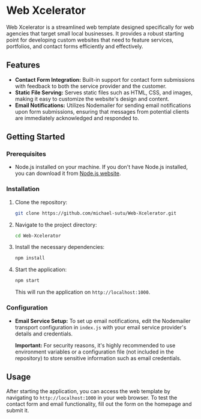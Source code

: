 # Web Xcelerator

Web Xcelerator is a streamlined web template designed specifically for web agencies that target small local businesses. It provides a robust starting point for developing custom websites that need to feature services, portfolios, and contact forms efficiently and effectively.

## Features

- **Contact Form Integration:** Built-in support for contact form submissions with feedback to both the service provider and the customer.
- **Static File Serving:** Serves static files such as HTML, CSS, and images, making it easy to customize the website's design and content.
- **Email Notifications:** Utilizes Nodemailer for sending email notifications upon form submissions, ensuring that messages from potential clients are immediately acknowledged and responded to.

## Getting Started

### Prerequisites

- Node.js installed on your machine. If you don't have Node.js installed, you can download it from [Node.js website](https://nodejs.org/).

### Installation

1. Clone the repository:
    ```bash
    git clone https://github.com/michael-sutu/Web-Xcelerator.git
    ```
2. Navigate to the project directory:
    ```bash
    cd Web-Xcelerator
    ```
3. Install the necessary dependencies:
    ```bash
    npm install
    ```
4. Start the application:
    ```bash
    npm start
    ```
    This will run the application on `http://localhost:1000`.

### Configuration

- **Email Service Setup:** To set up email notifications, edit the Nodemailer transport configuration in `index.js` with your email service provider's details and credentials.
  
    **Important:** For security reasons, it's highly recommended to use environment variables or a configuration file (not included in the repository) to store sensitive information such as email credentials.

## Usage

After starting the application, you can access the web template by navigating to `http://localhost:1000` in your web browser. To test the contact form and email functionality, fill out the form on the homepage and submit it.
